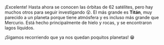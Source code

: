 ¡Excelente! Hasta ahora se conocen las órbitas de 62 satélites, pero hay muchos otros para seguir investigando :open_mouth:. El más grande es **Titán**, muy parecido a un planeta porque tiene atmósfera y es incluso más grande que Mercurio. Está hecho principalmente de hielo y rocas, y se encontraron lagos líquidos. 

¡Sigamos recorriendo que ya nos quedan poquitos planetas! :grin:
